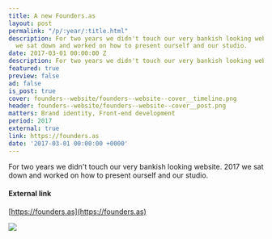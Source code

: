 ```yaml
---
title: A new Founders.as
layout: post
permalink: "/p/:year/:title.html"
description: For two years we didn't touch our very bankish looking website. 2017
  we sat down and worked on how to present ourself and our studio.
date: 2017-03-01 00:00:00 Z
description: For two years we didn't touch our very bankish looking website. 2017 we sat down and worked on how to present ourself and our studio.
featured: true
preview: false
ad: false
is_post: true
cover: founders--website/founders--website--cover__timeline.png
header: founders--website/founders--website--cover__post.png
matters: Brand identity, Front-end development
period: 2017
external: true
link: https://founders.as
date: '2017-03-01 00:00:00 +0000'
---
```


For two years we didn't touch our very bankish looking website. 2017 we sat down and worked on how to present ourself and our studio.

#### External link

[https://founders.as](https://founders.as)

![](../../assets/images/posts/founders--website/founders--website--content--0.png)
